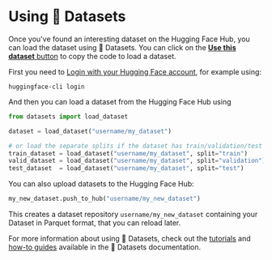 # Using 🤗 Datasets

Once you've found an interesting dataset on the Hugging Face Hub, you can load the dataset using 🤗 Datasets. You can click on the [**Use this dataset** button](https://huggingface.co/datasets/nyu-mll/glue?library=datasets) to copy the code to load a dataset.

First you need to [Login with your Hugging Face account](/docs/huggingface_hub/quick-start#login), for example using:

```
huggingface-cli login
```

And then you can load a dataset from the Hugging Face Hub using

```python
from datasets import load_dataset

dataset = load_dataset("username/my_dataset")

# or load the separate splits if the dataset has train/validation/test splits
train_dataset = load_dataset("username/my_dataset", split="train")
valid_dataset = load_dataset("username/my_dataset", split="validation")
test_dataset  = load_dataset("username/my_dataset", split="test")
```

You can also upload datasets to the Hugging Face Hub:

```python
my_new_dataset.push_to_hub("username/my_new_dataset")
```

This creates a dataset repository `username/my_new_dataset` containing your Dataset in Parquet format, that you can reload later.

For more information about using 🤗 Datasets, check out the [tutorials](/docs/datasets/tutorial) and [how-to guides](/docs/datasets/how_to) available in the 🤗 Datasets documentation.

